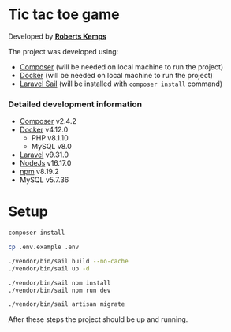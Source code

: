 # Tic tac toe game

Developed by [**Roberts Kemps**](https://lv.linkedin.com/in/robertskemps)

The project was developed using:
- [Composer](https://getcomposer.org/download/) (will be needed on local machine to run the project)
- [Docker](https://www.docker.com/) (will be needed on local machine to run the project)
- [Laravel Sail](https://laravel.com/docs/9.x/sail) (will be installed with `composer install` command)

### Detailed development information
- [Composer](https://getcomposer.org/download/) v2.4.2
- [Docker](https://www.docker.com/) v4.12.0
  - PHP v8.1.10
  - MySQL v8.0
- [Laravel](https://laravel.com/docs/8.x/installation) v9.31.0
- [NodeJs](https://nodejs.org/en/) v16.17.0
- [npm](https://www.npmjs.com/) v8.19.2
- MySQL v5.7.36

# Setup

```bash
composer install

cp .env.example .env

./vendor/bin/sail build --no-cache
./vendor/bin/sail up -d

./vendor/bin/sail npm install 
./vendor/bin/sail npm run dev

./vendor/bin/sail artisan migrate
```

After these steps the project should be up and running.
